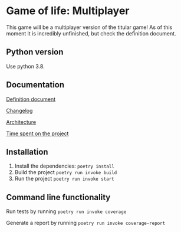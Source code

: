# Game of life: Multiplayer
This game will be a multiplayer version of the titular game! As of this moment it is incredibly unfinished, but check the definition document.


## Python version 
Use python 3.8.

## Documentation
[Definition document](./documentation/definition.md) 


[Changelog](./documentation/changelog.md)


[Architecture](./documentation/architecture.md)


[Time spent on the project](./documentation/hours-spent.md)


## Installation

1. Install the dependencies:
`poetry install`
2. Build the project
`poetry run invoke build`
3. Run the project
`poetry run invoke start`

## Command line functionality
Run tests by running `poetry run invoke coverage`

Generate a report by running `poetry run invoke coverage-report`
